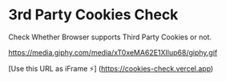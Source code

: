 # 3rd Party Cookies Check

Check Whether Browser supports Third Party Cookies or not.

https://media.giphy.com/media/xT0xeMA62E1XIlup68/giphy.gif

[Use this URL as iFrame ⚡️] (https://cookies-check.vercel.app)
